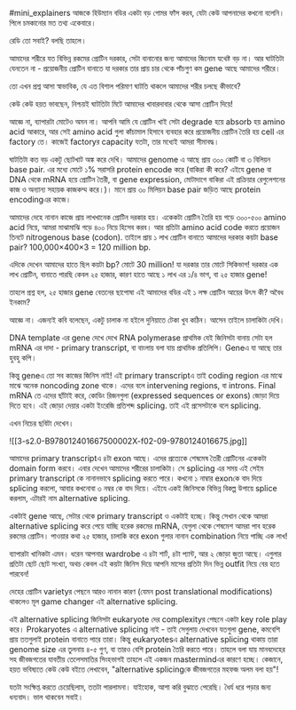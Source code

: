 #mini_explainers
আজকে হিউম্যান বডির একটা বড় গোমর ফাঁস করব, যেটা কেউ আপনাদের কখনো বলেনি। পিলে চমকানোর মত তথ্য একেবারে।

রেডি তো সবাই? বলছি তাহলে।

আমাদের শরীরে যত বিভিন্ন রকমের প্রোটিন দরকার, সেটা বানানোর জন্য আমাদের জিনোম যথেষ্ট বড় না। আর ঘাটতিটা যেনতেন না - প্রয়োজনীয় প্রোটিন বানাতে যা দরকার তার প্রায় চার থেকে পাঁচগুণ কম gene আছে আমাদের শরীরে।

তো এখন প্রশ্ন আসা স্বাভাবিক, যে এত বিশাল পরিমাণ ঘাটতি থাকলে আমাদের শরীর চলছে কীভাবে?

কেউ কেউ হয়ত ভাবছেন, নিশ্চয়ই ঘাটতিটা মিটে আমাদের খাবারদাবার থেকে আসা প্রোটিন দিয়ে!

আজ্ঞে না, ব্যাপারটা মোটেও অমন না। আপনি আমি যে প্রোটিন খাই সেটা degrade হয়ে absorb হয় amino acid আকারে, আর সেই amino acid গুলা কাঁচামাল হিসাবে ব্যবহার করে প্রয়োজনীয় প্রোটিন তৈরি হয় cell এর factory তে। কাজেই factoryর capacity যতটা, তার মধ্যেই আমরা সীমাবদ্ধ। 

ঘাটতিটা কত বড় একটু ছোটখাট অঙ্ক করে দেখি। আমাদের genome এ আছে প্রায় ৩০০ কোটি বা ৩ বিলিয়ন base pair. এর মধ্যে মোটে ১% সরাসরি protein encode করে (বাকিরা কী করে? এইযে gene বা DNA থেকে mRNA হয়ে প্রোটিন তৈরী, বা gene expression, মোটাদাগে বাকিরা এই প্রক্রিয়ার রেগুলেশনের কাজ ও অন্যান্য সহায়ক কাজকম্ম করে।)। মানে প্রায় ৩০ মিলিয়ন base pair জড়িত আছে protein encodingএর কাজে।

আমাদের দেহে নানান কাজে প্রায় লাখখানেক প্রোটিন দরকার হয়। একেকটা প্রোটিন তৈরি হয় গড়ে ৩০০-৫০০ amino acid নিয়ে, আমরা মাঝামাঝি গড়ে ৪০০ নিয়ে হিসেব করব। আর প্রতিটা amino acid code করতে প্রয়োজন তিনটে nitrogenous base (codon). তাইলে প্রায় ১ লাখ প্রোটিন বানাতে আমাদের দরকার কয়টা base pair? 100,000×400×3 = 120 million bp.

এদিকে দেখেন আমাদের হাতে ছিল কয়টা bp? মোটে 30 million! যা দরকার তার মোটে সিকিভাগ! দরকার এক লাখ প্রোটিন, বানাতে পারছি কেবল ২৫ হাজার, কারণ হাতে আছে ১ লাখ এর ১/৪ ভাগ, বা ২৫ হাজার gene!

তাহলে প্রশ্ন হল, ২৫ হাজার gene বেতনের ছাপোষা এই আমাদের বডির এই ১ লক্ষ প্রোটিন আয়ের উৎস কী? অবৈধ ইনকাম?

আজ্ঞে না। এজন্যই কবি বলেছেন, একটু চালাক না হইলে দুনিয়াতে টেকা খুব কঠিন। আসেন তাইলে চালাকিটা দেখি।

DNA template এর gene দেখে দেখে RNA polymerase প্রাথমিক যেই জিনিসটা বানায় সেটা হল mRNA এর দাদা - primary transcript, বা বাংলায় বলা যায় প্রাথমিক প্রতিলিপি। Geneএ যা আছে তার হুবহু কপি।

কিন্তু geneএ তো সব কাজের জিনিস নাই! এই primary transcriptএ তাই coding region এর মাঝে মাঝে অনেক noncoding zone থাকে। এদের বলে intervening regions, বা introns. Final mRNA তে এদের ছাঁটাই করে, কোডিং রিজনগুলা (expressed sequences or exons) জোড়া দিয়ে দিতে হবে। এই জোড়া দেয়ার একটা ইংরেজি প্রতিশব্দ splicing. তাই এই প্রসেসটাকে বলে splicing.

এখন নিচের ছবিটা দেখেন। 

![[3-s2.0-B978012401667500002X-f02-09-9780124016675.jpg]]



আমাদের primary transcriptএ ৪টা exon আছে। এদের প্রত্যেকে শেষমেষ তৈরী প্রোটিনের একেকটা domain form করবে। এবার দেখেন আমাদের শরীরের চালাকিটা। সে splicing এর সময় এই সেইম primary transcript কে নানানভাবে splicing করতে পারে। কখনো ১ নাম্বার exonকে বাদ দিয়ে splicing করলো, আবার কখনোবা ৩ নম্বর কে বাদ দিয়ে। এইযে একই জিনিসকে বিভিন্ন বিকল্প উপায়ে splice করলাম, এটারই নাম alternative splicing. 

একটাই gene আছে, সেটার থেকে primary transcript ও একটাই হচ্ছে। কিন্তু সেখান থেকে আমরা alternative splicing করে পেয়ে যাচ্ছি হরেক রকমের mRNA, যেগুলা থেকে শেষমেশ আমরা পাব হরেক রকমের প্রোটিন। পাওয়ার কথা ২৫ হাজার, চালাকি করে exon গুলার নানান combination নিয়ে পাচ্ছি এক লাখ!

ব্যাপারটা খানিকটা এমন। ধরেন আপনার wardrobe এ ৪টা শার্ট, ৪টা প্যান্ট, আর ২ জোড়া জুতা আছে। এগুলার প্রতিটা ছোট ছোট সংখ্যা, অথচ কেবল এই কয়টা জিনিস দিয়ে আপনি মাসের প্রতিটা দিন ভিন্ন outfit নিয়ে বের হতে পারবেন!

দেহের প্রোটিন varietyর পেছনে আরও নানান কারণ (যেমন post translational modifications) থাকলেও মূল game changer এই alternative splicing. 

এই alternative splicing জিনিসটা eukaryote দের complexityর পেছনে একটা key role play করে। Prokaryotes এ alternative splicing নাই - তাই সেগুলায় দেখবেন যতগুলা gene, কমবেশি প্রায় ততগুলাই protein বানাতে পারে তারা। কিন্তু eukaryotesএ alternative splicing থাকায় তারা genome size এর তুলনায় ৪-৫ গুণ, বা তারও বেশি protein তৈরি করতে পারে। তাহলে বলা যায় মানবদেহের সহ জীবজগতের যাবতীয় তেলেসমাতির সিংহভাগই তাহলে এই একজন mastermindএর কারণে হচ্ছে। কেজানে, হয়ত ভবিষ্যতে কেউ কেউ বইতে লেখাবেন, "alternative splicingকে জীবজগতের মহফজ অলম বলা হয়"!

যতটা সংক্ষিপ্ত করতে চেয়েছিলাম, ততটা পারলামনা। যাইহোক, আশা করি বুঝাতে পেরেছি।  ধৈর্য ধরে পড়ার জন্য ধন্যবাদ। ভাল থাকবেন সবাই।